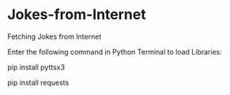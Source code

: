 # Jokes-from-Internet
Fetching Jokes from Internet

Enter the following command in Python Terminal to load Libraries:

pip install pyttsx3

pip install requests
